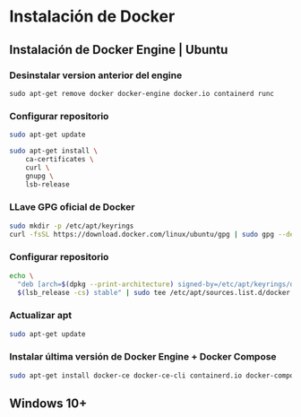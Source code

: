 # Instalación de Docker

## Instalación de Docker Engine | Ubuntu

### Desinstalar version anterior del engine

```
sudo apt-get remove docker docker-engine docker.io containerd runc
```

### Configurar repositorio

```bash
sudo apt-get update

sudo apt-get install \
    ca-certificates \
    curl \
    gnupg \
    lsb-release
```
### LLave GPG oficial de Docker
```bash 
sudo mkdir -p /etc/apt/keyrings
curl -fsSL https://download.docker.com/linux/ubuntu/gpg | sudo gpg --dearmor -o /etc/apt/keyrings/docker.gpg
```

### Configurar repositorio

```bash 
echo \
  "deb [arch=$(dpkg --print-architecture) signed-by=/etc/apt/keyrings/docker.gpg] https://download.docker.com/linux/ubuntu \
  $(lsb_release -cs) stable" | sudo tee /etc/apt/sources.list.d/docker.list > /dev/null
```

### Actualizar apt

```bash 
sudo apt-get update
``` 

### Instalar última versión de Docker Engine + Docker Compose

```bash
sudo apt-get install docker-ce docker-ce-cli containerd.io docker-compose-plugin
```

## Windows 10+

